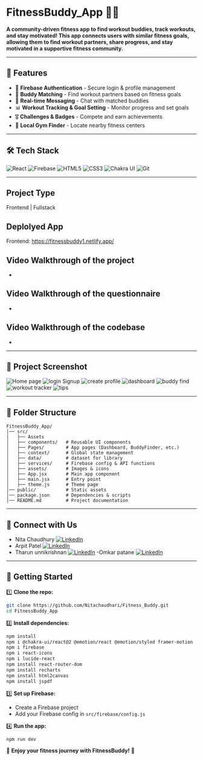 # FitnessBuddy_App 🏋️‍♂️

**A community-driven fitness app to find workout buddies, track workouts, and stay motivated! This app connects users with similar fitness goals, 
allowing them to find workout partners, share progress, and stay motivated in a supportive fitness community.**

---

## 🚀 Features
- 🔑 **Firebase Authentication** - Secure login & profile management
- 🤝 **Buddy Matching** - Find workout partners based on fitness goals
- 💬 **Real-time Messaging** - Chat with matched buddies
- 📊 **Workout Tracking & Goal Setting** - Monitor progress and set goals
- 🎖️ **Challenges & Badges** - Compete and earn achievements
- 📍 **Local Gym Finder** - Locate nearby fitness centers

---

## 🛠️ Tech Stack
![React](https://img.shields.io/badge/react-%23282C34.svg?style=for-the-badge&logo=react&logoColor=%2361DAFB) 
![Firebase](https://img.shields.io/badge/firebase-%23039BE5.svg?style=for-the-badge&logo=firebase&logoColor=white)
![HTML5](https://img.shields.io/badge/html5-%23E34F26.svg?style=for-the-badge&logo=html5&logoColor=white)
![CSS3](https://img.shields.io/badge/css3-%231572B6.svg?style=for-the-badge&logo=css3&logoColor=white)
![Chakra UI](https://img.shields.io/badge/chakra_ui-%2338B2AC.svg?style=for-the-badge&logo=chakra-ui&logoColor=white)
![Git](https://img.shields.io/badge/git-%23F05032.svg?style=for-the-badge&logo=git&logoColor=white)


---

## Project Type
Frontend | Fullstack

## Deplolyed App
Frontend: https://fitnessbuddy1.netlify.app/


## Video Walkthrough of the project
- 

## Video Walkthrough of the questionnaire
-

## Video Walkthrough of the codebase
-

---

## 📸 Project Screenshot

![Home page](https://github.com/user-attachments/assets/c3bfe852-5c1f-439e-bfb3-db82d6d4a22d)
![login Signup](https://github.com/user-attachments/assets/a417794e-28af-4423-a03d-f44d07dec9c6)
![create profile](https://github.com/user-attachments/assets/40f8d1e8-e0d8-4c2e-9233-d5efabfd77f7)
![dashboard](https://github.com/user-attachments/assets/019d3096-2e90-46ce-b627-08f6bf6065e1)
![buddy find](https://github.com/user-attachments/assets/aa4cefc9-e8a1-4943-979a-82745d17e37a)
![workout tracker](https://github.com/user-attachments/assets/1e7a15a4-aa85-4420-84ed-c4527f3a0ade)
![tips](https://github.com/user-attachments/assets/aced04f9-c246-4363-a01c-c15e9107c5f7)

---

## 📂 Folder Structure
```
FitnessBuddy_App/
│── src/
|   ├── Assets
│   ├── components/   # Reusable UI components
│   ├── Pages/        # App pages (Dashboard, BuddyFinder, etc.)
│   ├── context/      # Global state management
│   ├── data/         # dataset for library
│   ├── services/     # Firebase config & API functions
│   ├── assets/       # Images & icons
│   ├── App.jsx       # Main app component
│   ├── main.jsx      # Entry point
│   ├── theme.js      # Theme page
│── public/           # Static assets
│── package.json      # Dependencies & scripts
│── README.md         # Project documentation
```

---

## 📢 Connect with Us
- Nita Chaudhury  [![LinkedIn](https://img.shields.io/badge/LinkedIn-%230077B5.svg?logo=linkedin&logoColor=white)](https://www.linkedin.com/in/nita-chaudhari-a94038128/) 
- Arpit Patel  [![LinkedIn](https://img.shields.io/badge/LinkedIn-%230077B5.svg?logo=linkedin&logoColor=white)]() 
- Tharun unnikrishnan  [![LinkedIn](https://img.shields.io/badge/LinkedIn-%230077B5.svg?logo=linkedin&logoColor=white)]() 
-Omkar patane  [![LinkedIn](https://img.shields.io/badge/LinkedIn-%230077B5.svg?logo=linkedin&logoColor=white)]() 

---

## 🚀 Getting Started

1️⃣ **Clone the repo:**  
```bash
git clone https://github.com/Nitachaudhari/Fitness_Buddy.git
cd FitnessBuddy_App
```

2️⃣ **Install dependencies:**  
```bash
npm install
npm i @chakra-ui/react@2 @emotion/react @emotion/styled framer-motion
npm i firebase
npm i react-icons
npm i lucide-react
npm install react-router-dom
npm install recharts
npm install html2canvas
npm install jspdf

```

3️⃣ **Set up Firebase:**  
- Create a Firebase project
- Add your Firebase config in `src/firebase/config.js`

4️⃣ **Run the app:**  
```bash
npm run dev
```

🎉 **Enjoy your fitness journey with FitnessBuddy!** 💪
